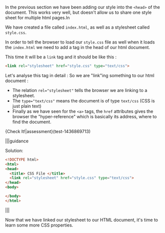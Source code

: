 In the previous section we have been adding our style into the `<head>` of the document. This works very well, but doesn't allow us to share one style sheet for multiple html pages.In

We have created a file called `index.html`, as well as a stylesheet called `style.css`.

In order to tell the browser to load our `style.css` file as well when it loads the `index.html` we need to add a tag in the head of our html document. 

This time it will be a `link` tag and it should be like this :

```html
<link rel="stylesheet" href="style.css" type="text/css">
```

Let's analyse this tag in detail :
So we are "link"ing something to our html document :
- The relation `rel="stylesheet"` tells the browser we are linking to a stylesheet.
- The `type="text/css"` means the document is of type `text/css` (CSS is just plain text)
- Finally as we have seen for the `<a>` tags, the `href` attributes gives the browser the "hyper-reference" which is basically its address, where to find the document.

{Check It!|assessment}(test-1436869713)

|||guidance

Solution:

```html
<!DOCTYPE html>
<html>
<head>
  <title> CSS File </title>
  <link rel="stylesheet" href="style.css" type="text/css">
</head>
<body>

</body>
</html>
```

|||

Now that we have linked our stylesheet to our HTML document, it's time to learn some more CSS properties.





